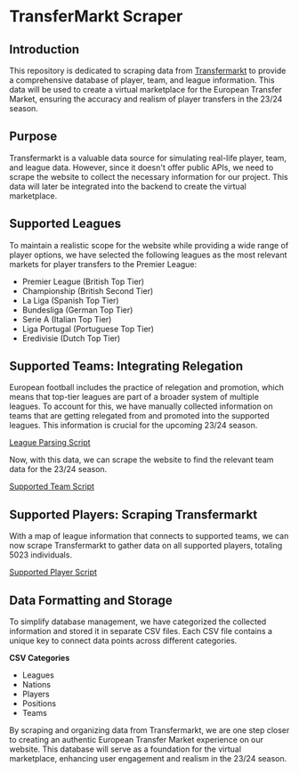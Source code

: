 # TransferMarkt Scraper

## Introduction

This repository is dedicated to scraping data from [Transfermarkt](https://www.transfermarkt.com) to provide a comprehensive database of player, team, and league information. This data will be used to create a virtual marketplace for the European Transfer Market, ensuring the accuracy and realism of player transfers in the 23/24 season.

## Purpose

Transfermarkt is a valuable data source for simulating real-life player, team, and league data. However, since it doesn't offer public APIs, we need to scrape the website to collect the necessary information for our project. This data will later be integrated into the backend to create the virtual marketplace.

## Supported Leagues

To maintain a realistic scope for the website while providing a wide range of player options, we have selected the following leagues as the most relevant markets for player transfers to the Premier League:

- Premier League (British Top Tier)
- Championship (British Second Tier)
- La Liga (Spanish Top Tier)
- Bundesliga (German Top Tier)
- Serie A (Italian Top Tier)
- Liga Portugal (Portuguese Top Tier)
- Eredivisie (Dutch Top Tier)

## Supported Teams: Integrating Relegation

European football includes the practice of relegation and promotion, which means that top-tier leagues are part of a broader system of multiple leagues. To account for this, we have manually collected information on teams that are getting relegated from and promoted into the supported leagues. This information is crucial for the upcoming 23/24 season.

[League Parsing Script](https://github.com/athom031/Dream-Team-Transfers/blob/main/transfermarkt_scraper/constants/leagues_to_parse.py)

Now, with this data, we can scrape the website to find the relevant team data for the 23/24 season.

[Supported Team Script](https://github.com/athom031/Dream-Team-Transfers/blob/main/transfermarkt_scraper/scraped_data/scrape_and_get_supported_teams.py)

## Supported Players: Scraping Transfermarkt

With a map of league information that connects to supported teams, we can now scrape Transfermarkt to gather data on all supported players, totaling 5023 individuals.

[Supported Player Script](https://github.com/athom031/Dream-Team-Transfers/blob/main/transfermarkt_scraper/scraped_data/scrape_and_get_supported_players.py)

## Data Formatting and Storage

To simplify database management, we have categorized the collected information and stored it in separate CSV files. Each CSV file contains a unique key to connect data points across different categories.

**CSV Categories**
- Leagues
- Nations
- Players
- Positions
- Teams

By scraping and organizing data from Transfermarkt, we are one step closer to creating an authentic European Transfer Market experience on our website. This database will serve as a foundation for the virtual marketplace, enhancing user engagement and realism in the 23/24 season.
